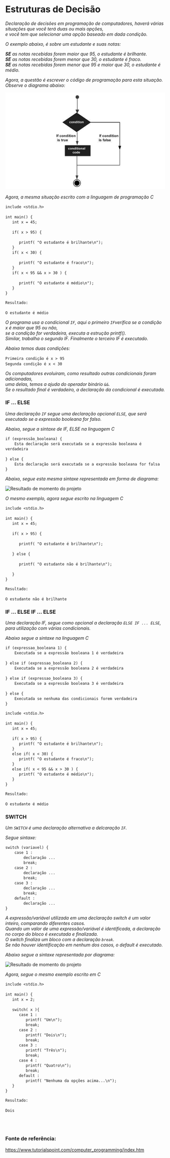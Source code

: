 # Estruturas de Decisão

*Declaração de decisões em programação de computadores, haverá várias situações que você terá duas ou mais opções,<br>
e você tem que selecionar uma opção baseado em dada condição.<br>*

*O exemplo abaixo, é sobre um estudante e suas notas:*

*<strong>SE</strong> as notas recebidas forem maior que 95, o estudante é brilhante.<br>
<strong>SE</strong> as notas recebidas forem menor que 30, o estudante é fraco.<br>
<strong>SE</strong> as notas recebidas forem menor que 95 e maior que 30, o estudante é médio.*<br>

*Agora, a questão é escrever o código de programação para esta situação. Observe o diagrama abaixo:*

![Resultado de momento do projeto](image/decisao1.png)


*Agora, a mesma situação escrito com a linguagem de programação C*
```
include <stdio.h>

int main() {
   int x = 45;
   
   if( x > 95) {
	
      printf( "O estudante é brilhante\n");
   }
   if( x < 30) {
	
      printf( "O estudante é fraco\n");
   }
   if( x < 95 && x > 30 ) {
	
      printf( "O estudante é médio\n");
   }
} 
```
```
Resultado:

O estudante é médio
```

*O programa usa a condicional ```IF```, aqui o primeiro ```IF```verifica se a condição x é maior que 95 ou não,<br> 
se a condição for verdadeira, executa a estrução printf().<br>
Similar, trabalha o segundo IF. Finalmente o terceiro IF é executado.*

*Abaixo temos duas condições:*

```Primeira condição é x > 95```<br>
```Segunda condição é x < 30```<br>


*Os computadores evoluiram, como resultado outras condicionais foram adicionadas,<br>
uma delas, temos a ajuda do operador binário ```&&```.<br>
Se o resultado final é verdadeiro, a declaração da condicional é executada.*


### IF ... ELSE

*Uma declaração ```IF``` segue uma declaração opcional ```ELSE```, que será executado se a expressão booleana for falso.*<br>

*Abaixo, segue a sintaxe de IF, ELSE na linguagem C*
```
if (expressão_booleana) {
	Esta declaração será executada se a expressão booleana é verdadeira

} else {
	Esta declaração será executada se a expressão booleana for falsa
}
```
*Abaixo, segue esta mesma sintaxe representada em forma de diagrama:*

![Resultado de momento do projeto](image/decisao2.png)



*O mesmo exemplo, agora segue escrito na linguagem C*
```
include <stdio.h>

int main() {
   int x = 45;
   
   if( x > 95) {
	
      printf( "O estudante é brilhante\n");

   } else {

      printf( "O estudante não é brilhante\n");

   }
}
```
```
Resultado:

O estudante não é brilhante
```

### IF ... ELSE IF ... ELSE

*Uma declaração IF, segue como opcional a declaração ```ELSE IF ... ELSE```, para utilização com várias condicionais.*<br>

*Abaixo segue a sintaxe na linguagem C*

```
if (expressao_booleana 1) {
	Executada se a expressão booleana 1 é verdadeira

} else if (expressao_booleana 2) {
	Executada se a expressão booleana 2 é verdadeira

} else if (expressao_booleana 3) {
	Executada se a expressão booleana 3 é verdadeira

} else {
	Executada se nenhuma das condicionais forem verdadeira
}
```
```
include <stdio.h>

int main() {
   int x = 45;
   
   if( x > 95) {
      printf( "O estudante é brilhante\n");
   } 
   else if( x < 30) {
      printf( "O estudante é fraco\n");
   } 
   else if( x < 95 && x > 30 ) {
      printf( "O estudante é médio\n");
   }
}
```
```
Resultado:

O estudante é médio
```


### SWITCH

*Um ```SWITCH``` é uma declaração alternativa a delcaração ```IF```.*

*Segue sintaxe:*

```
switch (variavel) {
	case 1 :
		declaração ...
		break;
	case 2 :
		declaração ...
		break;
	case 3 :
		declaração ...
		break;
	default :
		declaração ...
}
```

*A expressão/variável utilizada em uma declaração switch é um valor inteiro, comparando diferentes casos.*<br> 
*Quando um valor de uma expressão/variável é identificada, a declaração no corpo do bloco é executada e finalizada.*<br> 
*O switch finaliza um bloco com a declaração ```break```.*<br> 
*Se não houver identificação em nenhum dos casos, o default é executado.*

*Abaixo segue a sintaxe representada por diagrama:*

![Resultado de momento do projeto](image/decisao3.png)


*Agora, segue o mesmo exemplo escrito em C*

```
include <stdio.h>

int main() {
   int x = 2;
   
   switch( x ){
      case 1 :
         printf( "Um\n");
         break;
      case 2 :
         printf( "Dois\n");
         break;
      case 3 :
         printf( "Três\n");
         break;
      case 4 :
         printf( "Quatro\n");
         break;
      default :
         printf( "Nenhuma da opções acima...\n");
   }
}  
```
```
Resultado:

Dois
```
<br><br>

### Fonte de referência:
https://www.tutorialspoint.com/computer_programming/index.htm

